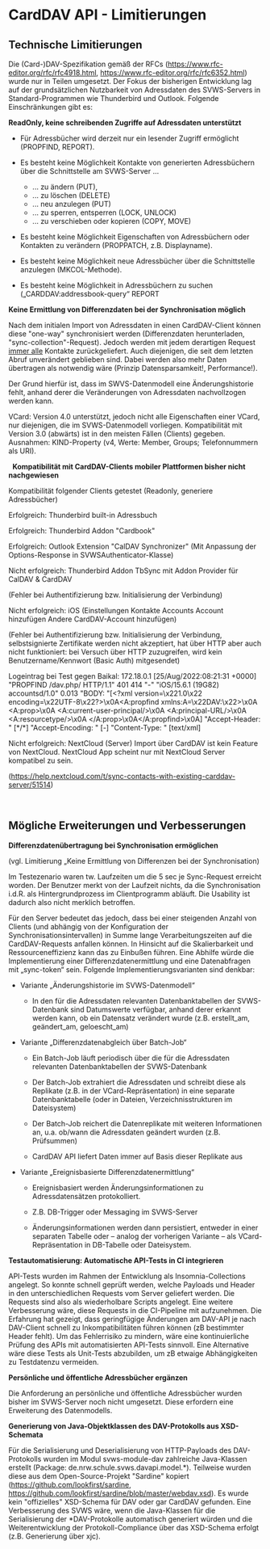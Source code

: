 # CardDAV API - Limitierungen

## Technische Limitierungen

Die (Card-)DAV-Spezifikation gemäß der RFCs
(<https://www.rfc-editor.org/rfc/rfc4918.html>,
<https://www.rfc-editor.org/rfc/rfc6352.html>) wurde nur in Teilen
umgesetzt. Der Fokus der bisherigen Entwicklung lag auf der
grundsätzlichen Nutzbarkeit von Adressdaten des SVWS-Servers in
Standard-Programmen wie Thunderbird und Outlook.
Folgende Einschränkungen gibt es:

**ReadOnly, keine schreibenden Zugriffe auf Adressdaten unterstützt**

- Für Adressbücher wird derzeit nur ein lesender Zugriff ermöglicht
  (PROPFIND, REPORT). 

- Es besteht keine Möglichkeit Kontakte von generierten Adressbüchern
  über die Schnittstelle am SVWS-Server …
  - ... zu ändern (PUT),
  - ... zu löschen (DELETE)
  - ... neu anzulegen (PUT)
  - ... zu sperren, entsperren (LOCK, UNLOCK)
  - ... zu verschieben oder kopieren (COPY, MOVE)

- Es besteht keine Möglichkeit Eigenschaften von Adressbüchern oder
  Kontakten zu verändern (PROPPATCH, z.B. Displayname).

- Es besteht keine Möglichkeit neue Adressbücher über die Schnittstelle
  anzulegen (MKCOL-Methode).

- Es besteht keine Möglichkeit in Adressbüchern zu suchen
  („CARDDAV:addressbook-query“ REPORT

**Keine Ermittlung von Differenzdaten bei der Synchronisation möglich**

Nach dem initialen Import von Adressdaten in einen CardDAV-Client 
können diese "one-way" synchronisiert werden (Differenzdaten herunterladen,
"sync-collection"-Request). Jedoch werden mit jedem derartigen Request
<u>immer alle</u> Kontakte zurückgeliefert. Auch diejenigen, die seit
dem letzten Abruf unverändert geblieben sind. Dabei werden also mehr
Daten übertragen als notwendig wäre (Prinzip Datensparsamkeit!,
Performance!).

Der Grund hierfür ist, dass im SWVS-Datenmodell eine Änderungshistorie
fehlt, anhand derer die Veränderungen von Adressdaten nachvollzogen
werden kann.

VCard: Version 4.0 unterstützt, jedoch nicht alle Eigenschaften einer
VCard, nur diejenigen, die im SVWS-Datenmodell vorliegen. Kompatibilität
mit Version 3.0 (abwärts) ist in den meisten Fällen (Clients) gegeben.
Ausnahmen: KIND-Property (v4, Werte: Member, Groups; Telefonnummern als
URI).

 
**Kompatibilität mit CardDAV-Clients mobiler Plattformen bisher nicht nachgewiesen**

Kompatibilität folgender Clients getestet (Readonly, generiere
Adressbücher)

Erfolgreich: Thunderbird built-in Adressbuch

Erfolgreich: Thunderbird Addon "Cardbook"

Erfolgreich: Outlook Extension "CalDAV Synchronizer" (Mit Anpassung der
Options-Response in SVWSAuthenticator-Klasse)

Nicht erfolgreich: Thunderbird Addon TbSync mit Addon Provider für
CalDAV & CardDAV

(Fehler bei Authentifizierung bzw. Initialisierung der Verbindung)

Nicht erfolgreich: iOS (Einstellungen Kontakte Accounts Account
hinzufügen Andere CardDAV-Account hinzufügen)

(Fehler bei Authentifizierung bzw. Initialisierung der Verbindung,
selbstsignierte Zertifikate werden nicht akzeptiert, hat über HTTP aber
auch nicht funktioniert: bei Versuch über HTTP zuzugreifen, wird kein
Benutzername/Kennwort (Basic Auth) mitgesendet)

Logeintrag bei Test gegen Baikal: 172.18.0.1 \[25/Aug/2022:08:21:31
+0000\] "PROPFIND /dav.php/ HTTP/1.1" 401 414 "-" "iOS/15.6.1 (19G82)
accountsd/1.0" 0.013 "BODY: "\[\<?xml version=\x221.0\x22
encoding=\x22UTF-8\x22?\>\x0A\<A:propfind xmlns:A=\x22DAV:\x22\>\x0A
\<A:prop\>\x0A \<A:current-user-principal/\>\x0A
\<A:principal-URL/\>\x0A \<A:resourcetype/\>\x0A
\</A:prop\>\x0A\</A:propfind\>\x0A\] "Accept-Header: " \[\*/\*\]
"Accept-Encoding: " \[-\] "Content-Type: " \[text/xml\]

Nicht erfolgreich: NextCloud (Server) Import über CardDAV ist kein
Feature von NextCloud. NextCloud App scheint nur mit NextCloud Server
kompatibel zu sein.

(<https://help.nextcloud.com/t/sync-contacts-with-existing-carddav-server/51514>)

 
## Mögliche Erweiterungen und Verbesserungen

**Differenzdatenübertragung bei Synchronisation ermöglichen**

(vgl. Limitierung „Keine Ermittlung von Differenzen bei der
Synchronisation)

Im Testezenario waren tw. Laufzeiten um die 5 sec je Sync-Request
erreicht worden. Der Benutzer merkt von der Laufzeit nichts, da die
Synchronisation i.d.R. als Hintergrundprozess im Clientprogramm abläuft.
Die Usability ist dadurch also nicht merklich betroffen.

Für den Server bedeutet das jedoch, dass bei einer steigenden Anzahl von
Clients (und abhängig von der Konfiguration der
Synchronisationsintervallen) in Summe lange Verarbeitungszeiten auf die
CardDAV-Requests anfallen können. In Hinsicht auf die Skalierbarkeit und
Ressourceneffizienz kann das zu Einbußen führen. Eine Abhilfe würde die
Implementierung einer Differenzdatenermittlung und eine Datenabfragen
mit „sync-token“ sein. Folgende Implementierungsvarianten sind denkbar:

- Variante „Änderungshistorie im SVWS-Datenmodell“

  - In den für die Adressdaten relevanten Datenbanktabellen der
    SVWS-Datenbank sind Datumswerte verfügbar, anhand derer erkannt
    werden kann, ob ein Datensatz verändert wurde (z.B. erstellt_am,
    geändert_am, geloescht_am)

- Variante „Differenzdatenabgleich über Batch-Job“

  - Ein Batch-Job läuft periodisch über die für die Adressdaten
    relevanten Datenbanktabellen der SVWS-Datenbank

  - Der Batch-Job extrahiert die Adressdaten und schreibt diese als
    Replikate (z.B. in der VCard-Repräsentation) in eine separate
    Datenbanktabelle (oder in Dateien, Verzeichnisstrukturen im
    Dateisystem)

  - Der Batch-Job reichert die Datenreplikate mit weiteren Informationen
    an, u.a. ob/wann die Adressdaten geändert wurden (z.B. Prüfsummen)

  - CardDAV API liefert Daten immer auf Basis dieser Replikate aus

- Variante „Ereignisbasierte Differenzdatenermittlung“

  - Ereignisbasiert werden Änderungsinformationen zu Adressdatensätzen
    protokolliert.

  - Z.B. DB-Trigger oder Messaging im SVWS-Server

  - Änderungsinformationen werden dann persistiert, entweder in einer
    separaten Tabelle oder – analog der vorherigen Variante – als
    VCard-Repräsentation in DB-Tabelle oder Dateisystem.

**Testautomatisierung: Automatische API-Tests in CI integrieren**

API-Tests wurden im Rahmen der Entwicklung als Insomnia-Collections
angelegt. So konnte schnell geprüft werden, welche Payloads und Header
in den unterschiedlichen Requests vom Server geliefert werden. Die
Requests sind also als wiederholbare Scripts angelegt. Eine weitere
Verbesserung wäre, diese Requests in die CI-Pipeline mit aufzunehmen.
Die Erfahrung hat gezeigt, dass geringfügige Änderungen am DAV-API je
nach DAV-Client schnell zu Inkompatibilitäten führen können (zB
bestimmter Header fehlt). Um das Fehlerrisiko zu mindern, wäre eine
kontinuierliche Prüfung des APIs mit automatisierten API-Tests sinnvoll.
Eine Alternative wäre diese Tests als Unit-Tests abzubilden, um zB
etwaige Abhängigkeiten zu Testdatenzu vermeiden.

**Persönliche und öffentliche Adressbücher ergänzen**

Die Anforderung an persönliche und öffentliche Adressbücher wurden bisher
im SVWS-Server noch nicht umgesetzt. Diese erfordern eine Erweiterung
des Datenmodells.

**Generierung von Java-Objektklassen des DAV-Protokolls aus XSD-Schemata**

Für die Serialisierung und Deserialisierung von HTTP-Payloads des 
DAV-Protokolls wurden im Modul svws-module-dav zahlreiche Java-Klassen 
erstellt (Package: de.nrw.schule.svws.davapi.model.*). Teilweise wurden 
diese aus dem Open-Source-Projekt "Sardine" kopiert (<https://github.com/lookfirst/sardine>, 
<https://github.com/lookfirst/sardine/blob/master/webdav.xsd>). Es wurde 
kein "offizielles" XSD-Schema für DAV oder gar CardDAV gefunden.
Eine Verbesserung des SVWS wäre, wenn die Java-Klassen für die Serialisierung 
der *DAV-Protokolle automatisch generiert würden und die Weiterentwicklung
der Protokoll-Compliance über das XSD-Schema erfolgt (z.B. Generierung über xjc).
